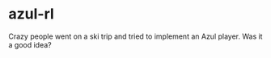 # azul-rl
Crazy people went on a ski trip and tried to implement an Azul player. Was it a good idea?
